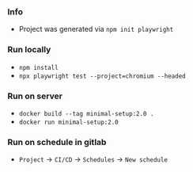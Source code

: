 ### Info
* Project was generated via `npm init playwright`

### Run locally
* `npm install`
* `npx playwright test --project=chromium --headed`

### Run on server
* `docker build --tag minimal-setup:2.0 .`
* `docker run minimal-setup:2.0`

### Run on schedule in gitlab
* `Project` -> `CI/CD` -> `Schedules` -> `New schedule`
